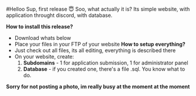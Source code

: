 #Helloo
Sup, first release :innocent:
Soo, what actually it is? 
Its simple website, with application throught discord, with database.

**How to install this release?**
  * Download whats below
  * Place your files in your FTP of your website
**How to setup everything?**
  * Just check out all files, its all editing, everything is described there
  * On your website, create:
     1. **Subdomains** - 1 for application submission, 1 for administrator panel
     2. **Database** -  if you created one, there's a file .sql. You know what to do.

**Sorry for not posting a photo, im really busy at the moment at the moment**
